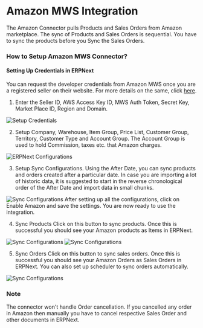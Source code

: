 <!-- add-breadcrumbs -->
# Amazon MWS Integration
 The Amazon Connector pulls Products and Sales Orders from Amazon marketplace.
 The sync of Products and Sales Orders is sequential. You have to sync the products before you Sync the Sales Orders.

### How to Setup Amazon MWS Connector?

#### Setting Up Credentials  in ERPNext

You can request the developer credentials from Amazon MWS once you are a registered seller on their website. For more details on the same, click [here](https://docs.developer.amazonservices.com/en_ES/dev_guide/DG_Registering.html).

 1. Enter the Seller ID, AWS Access Key ID, MWS Auth Token, Secret Key, Market Place ID, Region and Domain.
<img class="screenshot" alt="Setup Credentials" src="{{docs_base_url}}/assets/img/erpnext_integrations/amazon_mws_settings_1.png">

 2. Setup Company, Warehouse, Item Group, Price List, Customer Group, Territory, Customer Type and Account Group.
   The Account Group is used to hold Commission, taxes etc. that Amazon charges.
<img class="screenshot" alt="ERPNext Configurations" src="{{docs_base_url}}/assets/img/erpnext_integrations/amazon_mws_settings_2.png">
 
 3. Setup Sync Configurations.
   Using the After Date, you can sync products and orders created after a particular date. In case you are importing a lot of historic data, it is suggested to start in the reverse chronological order of the After Date and import data in small chunks.
<img class="screenshot" alt="Sync Configurations" src="{{docs_base_url}}/assets/img/erpnext_integrations/amazon_mws_settings_3.png">
After setting up all the configurations, click on Enable Amazon and save the settings. You are now ready to use the
integration.
 
 4. Sync Products
   Click on this button to sync products. Once this is successful you should see your Amazon products
   as Items in ERPNext.
<img class="screenshot" alt="Sync Configurations" src="{{docs_base_url}}/assets/img/erpnext_integrations/amazon_mws_settings_4.png">
<img class="screenshot" alt="Sync Configurations" src="{{docs_base_url}}/assets/img/erpnext_integrations/amazon_mws_settings_5.png">
 
 5. Sync Orders
   Click on this button to sync sales orders. Once this is successful you should see your Amazon Orders
   as Sales Orders in ERPNext. You can also set up scheduler to sync orders automatically.
<img class="screenshot" alt="Sync Configurations" src="{{docs_base_url}}/assets/img/erpnext_integrations/amazon_mws_settings_6.png">

### Note
 
The connector won't handle Order cancellation. If you cancelled any order in Amazon then manually you have to cancel respective Sales Order and other documents in ERPNext.
